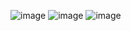 ![image](https://github.com/user-attachments/assets/6a1bf7cd-b7f0-4b56-95dd-d49928fb612c)
![image](https://github.com/user-attachments/assets/47781566-b8a9-4f1d-9143-ee61165ef81e)
![image](https://github.com/user-attachments/assets/f346bb28-f756-4adc-b930-1bd11b279a5b)

